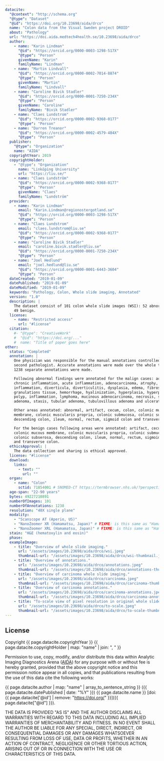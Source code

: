 ```yaml
---
datacite:
  "@context": "http://schema.org"
  "@type": "Dataset"
  "@id": "https://doi.org/10.23698/aida/drco"
  name: "Colon data from the Visual Sweden project DROID"
  about: "Pathology"
  url: "https://doi.aida.medtech4health.se/10.23698/aida/drco"
  author:
    - name: "Karin Lindman"
      "@id": "https://orcid.org/0000-0003-1298-517X"
      "@type": "Person"
      givenName: "Karin"
      familyName: "Lindman"
    - name: "Martin Lindvall"
      "@id": "https://orcid.org/0000-0002-7014-8874"
      "@type": "Person"
      givenName: "Martin"
      familyName: "Lindvall"
    - name: "Caroline Bivik Stadler"
      "@id": "https://orcid.org/0000-0001-7250-234X"
      "@type": "Person"
      givenName: "Caroline"
      familyName: "Bivik Stadler"
    - name: "Claes Lundstrom"
      "@id": "https://orcid.org/0000-0002-9368-0177"
      "@type": "Person"
    - name: "Darren Treanor"
      "@id": "https://orcid.org/0000-0002-4579-484X"
      "@type": "Person"
  publisher:
    "@type": "Organization"
    name: "AIDA"
  copyrightYear: 2019
  copyrightHolder:
    - "@type": "Organization"
      name: "Linköping University"
      url: "https://liu.se/"
    - name: "Claes Lundström"
      "@id": "https://orcid.org/0000-0002-9368-0177"
      "@type": "Person"
      givenName: "Claes"
      familyName: "Lundström"
  provider:
    - name: "Karin Lindman"
      email: "Karin.Lindman@regionostergotland.se"
      "@id": "https://orcid.org/0000-0003-1298-517X"
      "@type": "Person"
    - name: "Claes Lundstrom"
      email: "claes.lundstrom@liu.se"
      "@id": "https://orcid.org/0000-0002-9368-0177"
      "@type": "Person"
    - name: "Caroline Bivik Stadler"
      email: "caroline.bivik.stadler@liu.se"
      "@id": "https://orcid.org/0000-0001-7250-234X"
      "@type": "Person"
    - name: "Joel Hedlund"
      email: "joel.hedlund@liu.se"
      "@id": "https://orcid.org/0000-0001-6443-3604"
      "@type": "Person"
  dateCreated: "2019-01-09"
  datePublished: "2019-01-09"
  dateModified: "2019-01-09"
  keywords: "Pathology, Colon, Whole slide imaging, Annotated"
  version: "1.0"
  description: |
    The dataset consist of 101 colon whole slide images (WSI): 52 abnormal and
    49 benign.
  license:
    - name: "Restricted access"
      url: "#license"
  citation:
    #- "@type": "CreativeWork"
    #  "@id": "https://doi.org/..."
    #  name: "Title of paper goes here"
other:
  status: "Completed"
  annotation: |
    One physician was responsible for the manual annotations controlled by a
    second pathologist. Accurate annotations were made over the whole tissues.
    1238 separate annotations were made.

    Following abnormal findings were annotated for the malign cases: acute and
    chronic inflammation, acute inflammation, adenocarcinoma, atrophy, chronic
    inflammation, diverticula, diverticulitis, dysplasia, edema, fibrosis,
    granulations tissue, hemorrhage, hyalinization, hyperplasia, hyperplastic
    polyp, inflammation, lymphoma, mucinous adenocarcinoma, necrosis, serrated
    adenoma, stasis, tubular adenoma, tubulovillous adenoma and ulceration.

    Other areas annotated: abnormal, artifact, cecum, colon, colonic mucous
    membrane, colonic muscularis propria, colonic submucosa, colonic subserosa,
    descending colon, ileum, normal, rectum, sigmoid colon and transverse colon.

    For the benign cases following areas were annotated: artifact, cecum, colon,
    colonic mucous membrane, colonic muscularis propria, colonic submucosa,
    colonic subserosa, descending colon, ileum, normal, rectum, sigmoid colon
    and transverse colon.
  ethicsApproval: |
    The data collection and sharing is ethical approved.
  license: "#license"
  download:
    links:
      - text: ""
        url: ""
  organ:
    - name: "Colon"
      sctid: 71854001 # SNOMED-CT https://termbrowser.nhs.uk/?perspective=full&conceptId1=%s
  age-span: "22-90 years"
  bytes: 49227210891
  numberOfImages: 101
  numberOfAnnotations: 1238
  resolution: "40X single plane"
  modality:
    - "Scanscope AT (Aperio, US)"
    - "NanoZoomer XR (Hamamatsu, Japan)" # FIXME: is this same as "Hamamatsu NanoZoomer-XR C12000 series 2013"?
    - "NanoZoomer XRL (Hamamatsu, Japan)" # FIXME: is this same as "Hamamatsu NanoZoomer 2.0 HT C9600 series 2013"
  stain: "H&E (hematoxylin and eosin)"
  phase:
  exampleImage:
    - title: "Overview of whole slide imaging."
      url: "/assets/images/10.23698/aida/drco/wsi.jpeg"
      thumbnail-url: "/assets/images/10.23698/aida/drco/wsi-thumbnail.jpeg"
    - title: "Overview of annotations."
      url: "/assets/images/10.23698/aida/drco/annotations.jpeg"
      thumbnail-url: "/assets/images/10.23698/aida/drco/annotations-thumbnail.jpeg"
    - title: "Overview of carcinoma whole slide imaging."
      url: "/assets/images/10.23698/aida/drco/carcinoma.jpeg"
      thumbnail-url: "/assets/images/10.23698/aida/drco/carcinoma-thumbnail.jpeg"
    - title: "Overview of carcinoma annotations."
      url: "/assets/images/10.23698/aida/drco/carcinoma-annotations.jpeg"
      thumbnail-url: "/assets/images/10.23698/aida/drco/carcinoma-annotations-thumbnail.jpeg"
    - title: "To-scale view of pixel resolution in original whole slide imaging data."
      url: "/assets/images/10.23698/aida/drco/to-scale.jpeg"
      thumbnail-url: "/assets/images/10.23698/aida/drco/to-scale-thumbnail.jpeg"
---
```

## License
Copyright
{{ page.datacite.copyrightYear }}
{{ page.datacite.copyrightHolder | map: "name" |  join: ", " }}

Permission to use, copy, modify, and/or distribute this data within Analytic
Imaging Diagnostics Arena ([AIDA](https://medtech4health.se/aida)) for any
purpose with or without fee is hereby granted, provided that the above copyright
notice and this permission notice appear in all copies, and that publications
resulting from the use of this data cite the following works:

{{ page.datacite.author | map: "name" | array_to_sentence_string }}
({{ page.datacite.datePublished | date: "%Y" }})
{{ page.datacite.name }}
[doi:{{ page.datacite['@id'] | remove: "https://doi.org/" }}]({{ page.datacite["@id"] }}).

THE DATA IS PROVIDED "AS IS" AND THE AUTHOR DISCLAIMS ALL WARRANTIES WITH REGARD
TO THIS DATA INCLUDING ALL IMPLIED WARRANTIES OF MERCHANTABILITY AND FITNESS. IN
NO EVENT SHALL THE AUTHOR BE LIABLE FOR ANY SPECIAL, DIRECT, INDIRECT, OR
CONSEQUENTIAL DAMAGES OR ANY DAMAGES WHATSOEVER RESULTING FROM LOSS OF USE, DATA
OR PROFITS, WHETHER IN AN ACTION OF CONTRACT, NEGLIGENCE OR OTHER TORTIOUS
ACTION, ARISING OUT OF OR IN CONNECTION WITH THE USE OR CHARACTERISTICS OF THIS
DATA.
